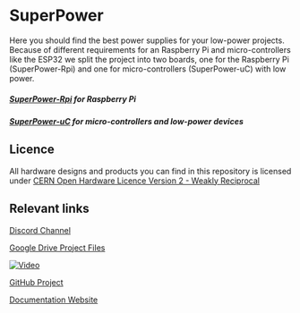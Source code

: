 # SuperPower
Here you should find the best power supplies for your low-power projects. Because of different requirements for an Raspberry Pi and micro-controllers like the ESP32 we split the project into two boards, one for the Raspberry Pi (SuperPower-Rpi) and one for micro-controllers (SuperPower-uC) with low power.

##### [SuperPower-Rpi](/SuperPower-RPi/) for Raspberry Pi

##### [SuperPower-uC](/SuperPower-uC/) for micro-controllers and low-power devices

## Licence

All hardware designs and products you can find in this repository is licensed under [CERN Open Hardware Licence Version 2 - Weakly Reciprocal](/LICENCE.txt)

## Relevant links

[Discord Channel](https://discord.gg/dCr86Hk)  

[Google Drive Project Files](https://drive.google.com/drive/folders/1lCirijHUkISdUYBIRblkILHM6fstifWS)

[![Video](http://img.youtube.com/vi/-SJbdPvgQnE/0.jpg)](https://www.youtube.com/watch?v=-SJbdPvgQnE "Video")

[GitHub Project](https://github.com/SensorsIot/SuperPower)

[Documentation Website](https://superpower.github.io/)


